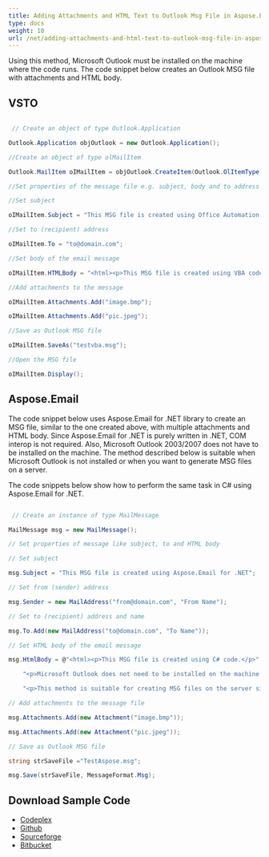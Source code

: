 ```yaml
---
title: Adding Attachments and HTML Text to Outlook Msg File in Aspose.Email
type: docs
weight: 10
url: /net/adding-attachments-and-html-text-to-outlook-msg-file-in-aspose-email/
---
```



Using this method, Microsoft Outlook must be installed on the machine where the code runs. The code snippet below creates an Outlook MSG file with attachments and HTML body.
## **VSTO**
``` cs

 // Create an object of type Outlook.Application

Outlook.Application objOutlook = new Outlook.Application();

//Create an object of type olMailItem

Outlook.MailItem oIMailItem = objOutlook.CreateItem(Outlook.OlItemType.olMailItem);

//Set properties of the message file e.g. subject, body and to address

//Set subject

oIMailItem.Subject = "This MSG file is created using Office Automation.";

//Set to (recipient) address

oIMailItem.To = "to@domain.com";

//Set body of the email message

oIMailItem.HTMLBody = "<html><p>This MSG file is created using VBA code.</p>";

//Add attachments to the message

oIMailItem.Attachments.Add("image.bmp");

oIMailItem.Attachments.Add("pic.jpeg");

//Save as Outlook MSG file

oIMailItem.SaveAs("testvba.msg");

//Open the MSG file

oIMailItem.Display();

```
## **Aspose.Email**
The code snippet below uses Aspose.Email for .NET library to create an MSG file, similar to the one created above, with multiple attachments and HTML body. Since Aspose.Email for .NET is purely written in .NET, COM interop is not required. Also, Microsoft Outlook 2003/2007 does not have to be installed on the machine. The method described below is suitable when Microsoft Outlook is not installed or when you want to generate MSG files on a server.

The code snippets below show how to perform the same task in C# using Aspose.Email for .NET.

``` cs

 // Create an instance of type MailMessage

MailMessage msg = new MailMessage();

// Set properties of message like subject, to and HTML body

// Set subject

msg.Subject = "This MSG file is created using Aspose.Email for .NET";

// Set from (sender) address

msg.Sender = new MailAddress("from@domain.com", "From Name");

// Set to (recipient) address and name

msg.To.Add(new MailAddress("to@domain.com", "To Name"));

// Set HTML body of the email message

msg.HtmlBody = @"<html><p>This MSG file is created using C# code.</p>" +

	"<p>Microsoft Outlook does not need to be installed on the machine running this code.</p>" +

	"<p>This method is suitable for creating MSG files on the server side.</html>";

// Add attachments to the message file

msg.Attachments.Add(new Attachment("image.bmp"));

msg.Attachments.Add(new Attachment("pic.jpeg"));

// Save as Outlook MSG file

string strSaveFile ="TestAspose.msg";

msg.Save(strSaveFile, MessageFormat.Msg);

```
## **Download Sample Code**
- [Codeplex](https://asposevsto.codeplex.com/downloads/get/772938)
- [Github](https://github.com/Aspose/Aspose.Email-for-.NET/tree/master/Plugins/Aspose.Email%20Vs%20VSTO%20Outlook)
- [Sourceforge](https://sourceforge.net/projects/asposevsto/files/Aspose.Email%20Vs%20VSTO%20Outlook/Adding%20Attachments%20and%20HTML%20Text%20to%20Outlook%20Msg%20File%20\(Aspose.Email\).zip/download)
- [Bitbucket](https://bitbucket.org/asposemarketplace/aspose-for-vsto/downloads/Adding%20Attachments%20and%20HTML%20Text%20to%20Outlook%20Msg%20File%20\(Aspose.Email\).zip)
